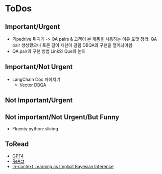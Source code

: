 # ToDos

## Important/Urgent
- Pipedrive 뒤지기 -> QA pairs & 고객이 본 제품을 사용하는 이유 포맷 정리: QA pair 생성했으나 토큰 길이 제한이 걸림 DBQA의 구현을 열어놔야함
- QA pair의 구현 방법 Link와 Que와 논의

## Important/Not Urgent
- LangChain Doc 파헤치기
    - Vector DBQA  
    
## Not Important/Urgent

## Not important/Not Urgent/But Funny
- Fluenty python: slicing

## ToRead
- [GPT4](https://arxiv.org/pdf/2303.08774.pdf)
- [ReAct](https://arxiv.org/pdf/2210.03629.pdf)
- [In-context Learning as Implicit Bayesian Inference](https://arxiv.org/pdf/2111.02080.pdf) 

